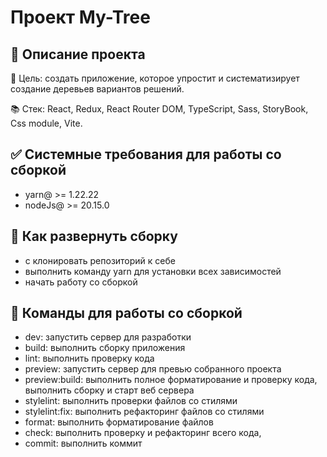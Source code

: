 # Проект My-Tree

## 📝 Описание проекта

🎯 Цель: создать приложение, которое упростит и систематизирует создание деревьев вариантов решений.

📚 Стек: React, Redux, React Router DOM, TypeScript, Sass, StoryBook, Css module, Vite.

## ✅ Системные требования для работы со сборкой

- yarn@ >= 1.22.22
- nodeJs@ >= 20.15.0

## 🚀 Как развернуть сборку

- с клонировать репозиторий к себе
- выполнить команду yarn для установки всех зависимостей
- начать работу со сборкой

## 🔧 Команды для работы со сборкой

- dev: запустить сервер для разработки
- build: выполнить сборку приложения
- lint: выполнить проверку кода
- preview: запустить сервер для превью собранного проекта
- preview:build: выполнить полное форматирование и проверку кода, выполнить сборку и старт веб сервера
- stylelint: выполнить проверки файлов со стилями
- stylelint:fix: выполнить рефакторинг файлов со стилями
- format: выполнить форматирование файлов
- check: выполнить проверку и рефакторинг всего кода,
- commit: выполнить коммит
